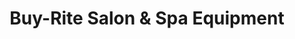 ---
title: "Buy-Rite Salon & Spa Equipment"
url: /addison/buy-rite-salon-und-spa-equipment/
shop: Kosmetik
---